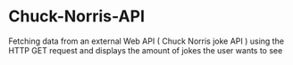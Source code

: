 # Chuck-Norris-API
Fetching data from an external Web API ( Chuck Norris joke API ) using the HTTP GET request
and displays the amount of jokes the user wants to see

